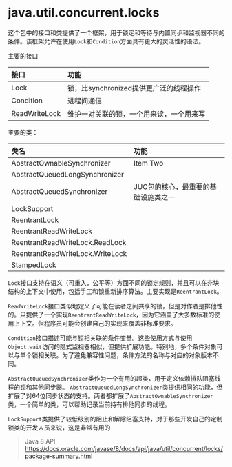 # java.util.concurrent.locks

这个包中的接口和类提供了一个框架，用于锁定和等待与内置同步和监视器不同的条件。该框架允许在使用`Lock`和`Condition`方面具有更大的灵活性的语法。


主要的接口

| 接口 | 功能 |
| :------------- | :------------- |
| Lock | 锁，比synchronized提供更广泛的线程操作 |
| Condition    | 进程间通信  |
| ReadWriteLock  |维护一对关联的锁，一个用来读，一个用来写   |


主要的类：

| 类名 | 功能 |
| :------------- | :------------- |
| AbstractOwnableSynchronizer      | Item Two       |
|AbstractQueuedLongSynchronizer   |   |
|AbstractQueuedSynchronizer   |  JUC包的核心，最重要的基础设施类之一 |
|LockSupport   |   |
|ReentrantLock	|   |
|ReentrantReadWriteLock   |   |
|ReentrantReadWriteLock.ReadLock   |   |
|ReentrantReadWriteLock.WriteLock	   |   |
|StampedLock	   |   |

`Lock`接口支持在语义（可重入，公平等）方面不同的锁定规则，并且可以在非块结构的上下文中使用，包括手工和锁重新排序算法。主要实现是`ReentrantLock`。

`ReadWriteLock`接口类似地定义了可能在读者之间共享的锁，但是对作者是排他性的。只提供了一个实现`ReentrantReadWriteLock`，因为它涵盖了大多数标准的使用上下文。但程序员可能会创建自己的实现来覆盖非标准要求。

`Condition`接口描述可能与锁相关联的条件变量。这些使用方式与使用`Object.wait`访问的隐式监视器相似，但提供扩展功能。特别地，多个条件对象可以与单个锁相关联。为了避免兼容性问题，条件方法的名称与对应的对象版本不同。

`AbstractQueuedSynchronizer`类作为一个有用的超类，用于定义依赖排队阻塞线程的锁和其他同步器。 `AbstractQueuedLongSynchronizer`类提供相同的功能，但扩展了对64位同步状态的支持。两者都扩展了`AbstractOwnableSynchronizer`类，一个简单的类，可以帮助记录当前持有排他同步的线程。

`LockSupport`类提供了较低级别的阻止和解除阻塞支持，对于那些开发自己的定制锁类的开发人员来说，这是非常有用的


> Java 8 API https://docs.oracle.com/javase/8/docs/api/java/util/concurrent/locks/package-summary.html
